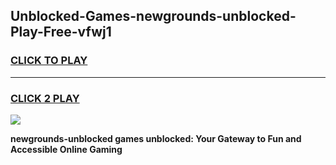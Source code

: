 
## Unblocked-Games-newgrounds-unblocked-Play-Free-vfwj1
<h3>
<a href="https://premium76.site?title=newgrounds-unblocked&ref=18A1">CLICK TO PLAY</a></h3>
<hr>

<h3>
<a href="https://premium76.site?title=newgrounds-unblocked&ref=18A1">CLICK 2 PLAY</a>
  
</h3>

<a href="https://premium76.site?title=newgrounds-unblocked&ref=18A1"><img src="https://clearcache.store/games.png"></a>


**newgrounds-unblocked games unblocked: Your Gateway to Fun and Accessible Online Gaming**
